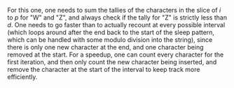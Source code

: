 For this one, one needs to sum the tallies of the characters in the slice of *i* to *p* for "W" and "Z", and always check if the tally for "Z" is strictly less than *d*. One needs to go faster than to actually recount at every possible interval (which loops around after the end back to the start of the sleep pattern, which can be handled with some modulo division into the string), since there is only one new character at the end, and one character being removed at the start. For a speedup, one can count every character for the first iteration, and then only count the new character being inserted, and remove the character at the start of the interval to keep track more efficiently.
